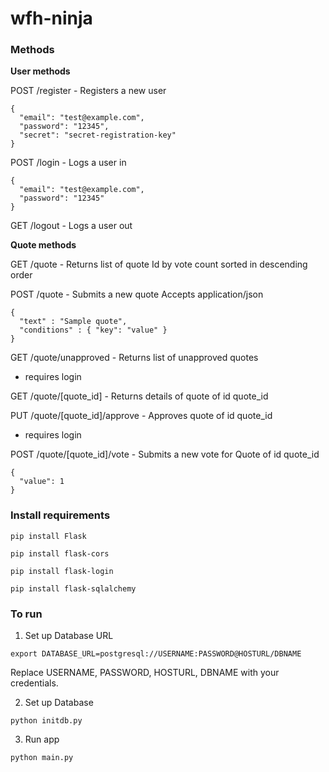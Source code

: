 # wfh-ninja

### Methods

**User methods**

POST /register - Registers a new user
```
{
  "email": "test@example.com",
  "password": "12345",
  "secret": "secret-registration-key"
}
```

POST /login - Logs a user in
```
{
  "email": "test@example.com",
  "password": "12345"
}
```

GET /logout - Logs a user out

**Quote methods**

GET /quote - Returns list of quote Id by vote count sorted in descending order

POST /quote - Submits a new quote
Accepts application/json

```
{
  "text" : "Sample quote",
  "conditions" : { "key": "value" }
}
```

GET /quote/unapproved - Returns list of unapproved quotes
* requires login

GET /quote/[quote_id] - Returns details of quote of id quote_id

PUT /quote/[quote_id]/approve - Approves quote of id quote_id
* requires login

POST /quote/[quote_id]/vote - Submits a new vote for Quote of id quote_id
```
{
  "value": 1
}
```

### Install requirements
```pip install Flask```

```pip install flask-cors```

```pip install flask-login```

```pip install flask-sqlalchemy```

### To run
1. Set up Database URL
  ```
  export DATABASE_URL=postgresql://USERNAME:PASSWORD@HOSTURL/DBNAME
  ```
  
  Replace USERNAME, PASSWORD, HOSTURL, DBNAME with your credentials.

2. Set up Database
  ```
  python initdb.py
  ```
3. Run app

  ```
  python main.py
  ```
